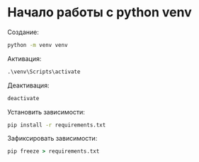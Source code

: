 # Начало работы с python venv

Создание:
```cmd
python -m venv venv
```

Активация:
```cmd
.\venv\Scripts\activate
```

Деактивация:
```cmd
deactivate
```

Установить зависимости:
```cmd
pip install -r requirements.txt
```

Зафиксировать зависимости:
```cmd
pip freeze > requirements.txt
```
